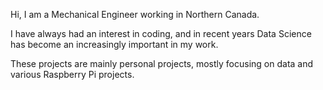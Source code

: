 Hi, I am a Mechanical Engineer working in Northern Canada.

I have always had an interest in coding, and in recent years Data Science has become an increasingly important in my work.

These projects are mainly personal projects, mostly focusing on data and various Raspberry Pi projects.

